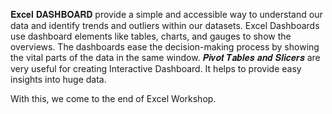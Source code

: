 𝐄𝐱𝐜𝐞𝐥 𝐃𝐀𝐒𝐇𝐁𝐎𝐀𝐑𝐃 provide a simple and accessible way to understand our data and identify trends and outliers within our datasets. Excel Dashboards use dashboard elements like tables, charts, and gauges to show the overviews. The dashboards ease the decision-making process by showing the vital parts of the data in the same window. 𝑷𝒊𝒗𝒐𝒕 𝑻𝒂𝒃𝒍𝒆𝒔 𝒂𝒏𝒅 𝑺𝒍𝒊𝒄𝒆𝒓𝒔 are very useful for creating Interactive Dashboard. It helps to provide easy insights into huge data. 

With this, we come to the end of Excel Workshop.
